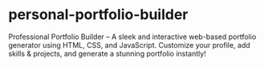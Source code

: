 # personal-portfolio-builder
Professional Portfolio Builder – A sleek and interactive web-based portfolio generator using HTML, CSS, and JavaScript. Customize your profile, add skills &amp; projects, and generate a stunning portfolio instantly!
